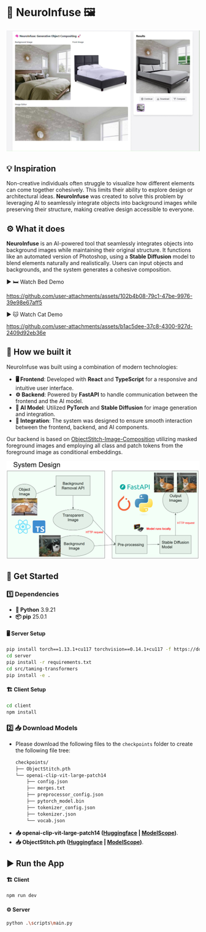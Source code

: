 # 🧠 NeuroInfuse 🖼️

![🛏️ Bed demo](<./assets/bed demo.jpg>)

## 💡 Inspiration
Non-creative individuals often struggle to visualize how different elements can come together cohesively. This limits their ability to explore design or architectural ideas. **NeuroInfuse** was created to solve this problem by leveraging AI to seamlessly integrate objects into background images while preserving their structure, making creative design accessible to everyone.

## ⚙️ What it does
**NeuroInfuse** is an AI-powered tool that seamlessly integrates objects into background images while maintaining their original structure. It functions like an automated version of Photoshop, using a **Stable Diffusion** model to blend elements naturally and realistically. Users can input objects and backgrounds, and the system generates a cohesive composition.

▶️ 🛏️ Watch Bed Demo

https://github.com/user-attachments/assets/102b4b08-79c1-47be-9976-39e98e67aff5

▶️ 🐱 Watch Cat Demo

https://github.com/user-attachments/assets/b1ac5dee-37c8-4300-927d-2409d92eb36e

## 🔧 How we built it
NeuroInfuse was built using a combination of modern technologies:

- **🖥️ Frontend**: Developed with **React** and **TypeScript** for a responsive and intuitive user interface.
- **⚙️ Backend**: Powered by **FastAPI** to handle communication between the frontend and the AI model.
- **🧠 AI Model**: Utilized **PyTorch** and **Stable Diffusion** for image generation and integration.
- **🔗 Integration**: The system was designed to ensure smooth interaction between the frontend, backend, and AI components.

Our backend is based on [ObjectStitch-Image-Composition](https://github.com/bcmi/ObjectStitch-Image-Composition) utilizing masked foreground images and employing all class and patch tokens from the foreground image as conditional embeddings.

![🛠️ System](<./assets/system.png>)

## 🚀 Get Started

### 1️⃣ Dependencies

- **🐍 Python** 3.9.21
- **📦 pip** 25.0.1

#### 🖥️ Server Setup
```bash
pip install torch==1.13.1+cu117 torchvision==0.14.1+cu117 -f https://download.pytorch.org/whl/torch_stable.html
cd server
pip install -r requirements.txt
cd src/taming-transformers
pip install -e .
```

#### 🏗️ Client Setup
```bash
cd client
npm install
```

### 2️⃣ 📥 Download Models

- Please download the following files to the `checkpoints` folder to create the following file tree:
  ```bash
  checkpoints/
  ├── ObjectStitch.pth
  └── openai-clip-vit-large-patch14
      ├── config.json
      ├── merges.txt
      ├── preprocessor_config.json
      ├── pytorch_model.bin
      ├── tokenizer_config.json
      ├── tokenizer.json
      └── vocab.json
  ```
- **📥 openai-clip-vit-large-patch14 ([Huggingface](https://huggingface.co/BCMIZB/Libcom_pretrained_models/blob/main/openai-clip-vit-large-patch14.zip) | [ModelScope](https://www.modelscope.cn/models/bcmizb/Libcom_pretrained_models/file/view/master/openai-clip-vit-large-patch14.zip))**.
- **📥 ObjectStitch.pth ([Huggingface](https://huggingface.co/BCMIZB/Libcom_pretrained_models/blob/main/ObjectStitch.pth) | [ModelScope](https://www.modelscope.cn/models/bcmizb/Libcom_pretrained_models/file/view/master/ObjectStitch.pth))**.

## ▶️ Run the App

#### 🏗️ Client
```bash
npm run dev
```

#### ⚙️ Server
```bash
python .\scripts\main.py
```
